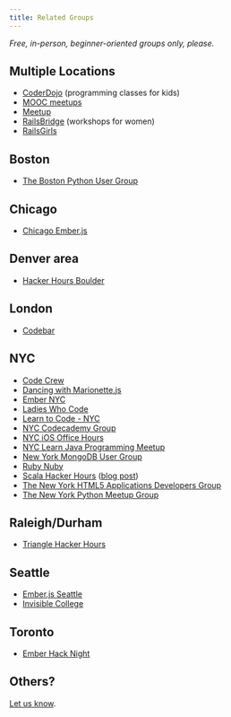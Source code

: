 ```yaml
---
title: Related Groups
---
```


*Free, in-person, beginner-oriented groups only, please.*

## Multiple Locations

* [CoderDojo](http://coderdojo.com/) (programming classes for kids)
* [MOOC meetups](http://moocs.meetup.com/)
* [Meetup](http://www.meetup.com/find/?categories=34)
* [RailsBridge](http://workshops.railsbridge.org/) (workshops for women)
* [RailsGirls](http://railsgirls.com/)

## Boston

* [The Boston Python User Group](http://www.meetup.com/bostonpython/)

## Chicago

* [Chicago Ember.js](http://www.meetup.com/Chicago-Ember-js/)

## Denver area

* [Hacker Hours Boulder](http://www.meetup.com/Hacker-Hours-Boulder)

## London

* [Codebar](http://codebar.io)

## NYC

* [Code Crew](http://www.meetup.com/codecrewny/)
* [Dancing with Marionette.js](http://www.meetup.com/Dancing-with-Marionette-js/)
* [Ember NYC](http://www.meetup.com/EmberJS-NYC/)
* [Ladies Who Code](http://www.meetup.com/Ladies-Who-Code/)
* [Learn to Code - NYC](http://www.meetup.com/Learn-to-Code-NYC/)
* [NYC Codecademy Group](http://www.meetup.com/NYC-Codecademy-Group/)
* [NYC iOS Office Hours](http://www.meetup.com/NYC-iOS-Office-Hours/)
* [NYC Learn Java Programming Meetup](http://www.meetup.com/Learn-Java-Programming/)
* [New York MongoDB User Group](http://www.meetup.com/New-York-MongoDB-User-Group/)
* [Ruby Nuby](http://www.meetup.com/ruby-nuby-info/)
* [Scala Hacker Hours](http://www.meetup.com/Scala-Hacker-Hours/) ([blog post](http://tech.gilt.com/post/55705285678/attend-our-first-ever-scala-hacker-hours-meetup-on-aug))
* [The New York HTML5 Applications Developers Group](http://www.meetup.com/html5-app-developers/)
* [The New York Python Meetup Group](http://www.meetup.com/nycpython/)

## Raleigh/Durham

* [Triangle Hacker Hours](http://www.meetup.com/trianglehackerhours/)

## Seattle

* [Ember.js Seattle](http://www.meetup.com/Ember-js-Seattle-Meetup/)
* [Invisible College](http://www.meetup.com/Invisible-College-Meetup/)

## Toronto

* [Ember Hack Night](http://www.meetup.com/Ember-Hack-Night/)

## Others?

[Let us know](https://github.com/afeld/hackerhours.org/issues/new).
